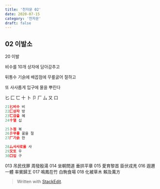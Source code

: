 ```yaml
---
title: '천자문 02'
date: 2020-07-15
category: '천자문'
draft: false
---
```

## 02  이발소 
20 이발

비수를 10개 상자에 담아감추고

뒤통수 기슭에 배꼽점에 무릎굻어 절하고

또  사사롭게  입구에  물을  뿌린다

 匕 匚 匸 十 卜 卩 厂 厶 又 口 
 ```js
21匕비수 비
22匚상자 방
23匸감출 혜
24十열 십

25卜점 복
26卩무릎 꿇을 절
27厂기슭 한

28厶사사로울 사
29又또 우
30口입 구
```

013 吊民伐罪 周發殷湯 014 坐朝問道 垂拱平章 
015 愛育黎首 臣伏戎羌 016 遐邇一體 率賓歸王 
017 鳴鳳在竹 白駒食場 018 化被草木 賴及萬方 

> Written with [StackEdit](https://stackedit.io/).
<!--stackedit_data:
eyJoaXN0b3J5IjpbMzA1MTQzNTY0XX0=
-->